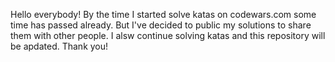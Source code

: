 Hello everybody! By the time I started solve katas on codewars.com some time has passed already. But I've decided to public my solutions to share them with other people. I alsw continue solving katas and this repository will be apdated. Thank you!
